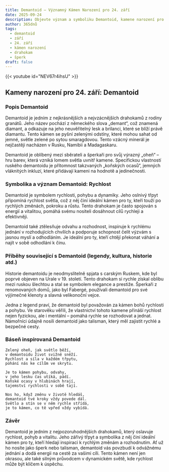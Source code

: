 ```yaml
---
title: Demantoid – Významný Kámen Narození pro 24. září
date: 2025-09-24
description: Objevte význam a symboliku Demantoid, kamene narození pro 24. září, který symbolizuje Rychlost. Přečtěte si legendy a inspirující příběhy.
author: 365dnů
tags:
  - demantoid
  - září
  - 24. září
  - kámen narození
  - drahokam
  - šperk
draft: false
---
```


{{< youtube id="NEV67r4ihsU" >}}

## Kameny narození pro 24. září: Demantoid

### Popis Demantoid

Demantoid je jedním z nejkrásnějších a nejvzácnějších drahokamů z rodiny granátů. Jeho název pochází z německého slova „demant“, což znamená diamant, a odkazuje na jeho neuvěřitelný lesk a brilanci, které se blíží právě diamantu. Tento kámen se pyšní zelenými odstíny, které mohou sahat od jemné, světle zelené po sytou smaragdovou. Tento vzácný minerál je nejčastěji nacházen v Rusku, Namibii a Madagaskaru.

Demantoid je oblíbený mezi sběrateli a šperkaři pro svůj výrazný „oheň“ – hru barev, která vzniká lomem světla uvnitř kamene. Specifickou vlastností ruského demantoidu je přítomnost takzvaných „koňských ocasů“, jemných vláknitých inkluzí, které přidávají kameni na hodnotě a jedinečnosti.

### Symbolika a význam Demantoid: Rychlost

Demantoid je symbolem rychlosti, pohybu a dynamiky. Jeho oslnivý třpyt připomíná rychlost světla, což z něj činí ideální kámen pro ty, kteří touží po rychlých změnách, pokroku a růstu. Tento drahokam je často spojován s energií a vitalitou, pomáhá svému nositeli dosáhnout cílů rychleji a efektivněji.

Demantoid také ztělesňuje odvahu a rozhodnost, inspiruje k rychlému jednání v rozhodujících chvílích a podporuje schopnost čelit výzvám s jasnou myslí a odhodláním. Je ideální pro ty, kteří chtějí překonat váhání a najít v sobě odhodlání k činu.

### Příběhy související s Demantoid (legendy, kultura, historie atd.)

Historie demantoidu je neodmyslitelně spjata s carským Ruskem, kde byl poprvé objeven na Urale v 19. století. Tento drahokam si rychle získal oblibu mezi ruskou šlechtou a stal se symbolem elegance a prestiže. Šperkaři z renomovaných domů, jako byl Fabergé, používali demantoid pro své výjimečné klenoty a slavná velikonoční vejce.

Jedna z legend praví, že demantoid byl považován za kámen bohů rychlosti a pohybu. Ve starověku věřili, že vlastnictví tohoto kamene přináší rychlost nejen fyzickou, ale i mentální – pomáhá rychle se rozhodovat a jednat. Námořníci údajně nosili demantoid jako talisman, který měl zajistit rychlé a bezpečné cesty.

### Báseň inspirovaná Demantoid

```
Zelený oheň, jak světlo běží,  
v demantoidu život svižně sněží.  
Rychlost a síla v každém třpytu,  
pohání nás ke cílům ve skrytu.

Je to kámen pohybu, odvahy,  
v jeho lesku čas utíká, pádí.  
Koňské ocasy v hlubinách hrají,  
tajemství rychlosti v sobě tají.

Nos ho, když změnu v životě hledáš,  
demantoid tvé kroky vždy povede dál.  
Světlo a stín se v něm rychle střídá,  
je to kámen, co tě vpřed vždy vybídá.
```

### Závěr

Demantoid je jedním z nejpozoruhodnějších drahokamů, který oslavuje rychlost, pohyb a vitalitu. Jeho zářivý třpyt a symbolika z něj činí ideální kámen pro ty, kteří hledají inspiraci k rychlým změnám a rozhodnutím. Ať už ho nosíte jako šperk nebo talisman, demantoid vás povzbudí k odvážnému jednání a dodá energii na cestě za vašimi cíli. Tento kámen není jen okrasou, ale také silným průvodcem v dynamickém světě, kde rychlost může být klíčem k úspěchu.